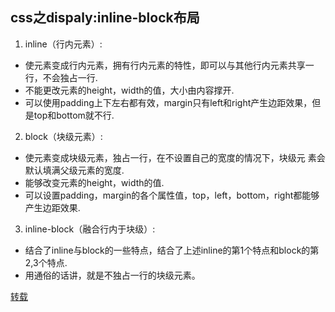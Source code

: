 
## **css之dispaly:inline-block布局**
1. inline（行内元素）:
  * 使元素变成行内元素，拥有行内元素的特性，即可以与其他行内元素共享一行，不会独占一行. 
  * 不能更改元素的height，width的值，大小由内容撑开. 
  * 可以使用padding上下左右都有效，margin只有left和right产生边距效果，但是top和bottom就不行.

2. block（块级元素）:
  * 使元素变成块级元素，独占一行，在不设置自己的宽度的情况下，块级元 素会默认填满父级元素的宽度. 
  * 能够改变元素的height，width的值. 
  * 可以设置padding，margin的各个属性值，top，left，bottom，right都能够产生边距效果.
3.  inline-block（融合行内于块级）:
  * 结合了inline与block的一些特点，结合了上述inline的第1个特点和block的第2,3个特点.
  * 用通俗的话讲，就是不独占一行的块级元素。
  
[转载](http://www.cnblogs.com/Ry-yuan/p/6848197.html)
